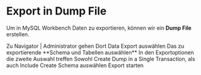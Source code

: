 # Export in Dump File

Um in MySQL Workbench Daten zu exportieren, können wir ein **Dump File** erstellen.

<procedure title="Export von Daten" id="export_von_daten">
    <step>
        Zu <ui-path>Navigator | Administrator</ui-path> gehen
    </step>
    <step>
        Dort <ui-path>Data Export</ui-path> auswählen
    </step>
    <step>
        Das zu exportierende **Schema und Tabellen auswählen**
    </step>
    <step>
        In den <ui-path>Exportoptionen</ui-path> die zweite Auswahl treffen
    </step>
    <step>
        Sowohl <ui-path>Create Dump in a Single Transaction</ui-path>, als auch <ui-path>Include Create Schema</ui-path> auswählen 
    </step>
    <step>
        Export <b></b>starten
    </step>
</procedure>
